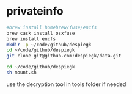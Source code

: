 # privateinfo


```bash
#brew install homebrew/fuse/encfs
brew cask install osxfuse
brew install encfs
mkdir -p ~/code/github/despiegk
cd ~/code/github/despiegk
git clone git@github.com:despiegk/data.git
```


```bash
cd ~/code/github/despiegk
sh mount.sh
```

use the decryption tool in tools folder if needed



